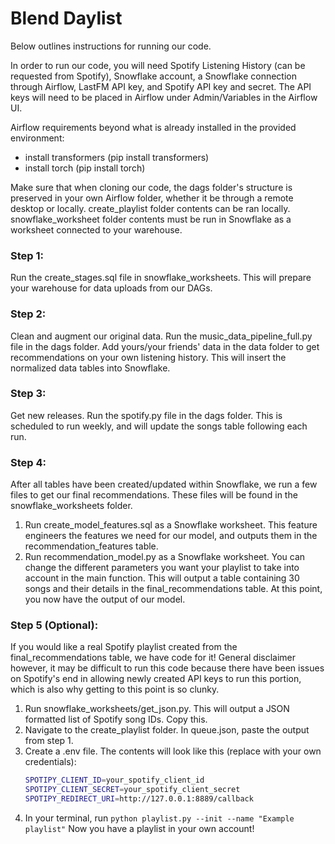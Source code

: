 # Blend Daylist

Below outlines instructions for running our code. 

In order to run our code, you will need Spotify Listening History (can be requested from Spotify), Snowflake account, a Snowflake connection through Airflow, LastFM API key, and Spotify API key and secret. The API keys will need to be placed in Airflow under Admin/Variables in the Airflow UI.

Airflow requirements beyond what is already installed in the provided environment:
* install transformers (pip install transformers)
* install torch (pip install torch)

Make sure that when cloning our code, the dags folder's structure is preserved in your own Airflow folder, whether it be through a remote desktop or locally. create_playlist folder contents can be ran locally. snowflake_worksheet folder contents must be run in Snowflake as a worksheet connected to your warehouse. 

### Step 1:
Run the create_stages.sql file in snowflake_worksheets. This will prepare your warehouse for data uploads from our DAGs. 

### Step 2:
Clean and augment our original data. Run the music_data_pipeline_full.py file in the dags folder. Add yours/your friends' data in the data folder to get recommendations on your own listening history. This will insert the normalized data tables into Snowflake. 

### Step 3: 
Get new releases. Run the spotify.py file in the dags folder. This is scheduled to run weekly, and will update the songs table following each run. 

### Step 4:
After all tables have been created/updated within Snowflake, we run a few files to get our final recommendations. These files will be found in the snowflake_worksheets folder. 
1. Run create_model_features.sql as a Snowflake worksheet. This feature engineers the features we need for our model, and outputs them in the recommendation_features table. 
2. Run recommendation_model.py as a Snowflake worksheet. You can change the different parameters you want your playlist to take into account in the main function. This will output a table containing 30 songs and their details in the final_recommendations table. At this point, you now have the output of our model.

### Step 5 (Optional):
If you would like a real Spotify playlist created from the final_recommendations table, we have code for it! General disclaimer however, it may be difficult to run this code because there have been issues on Spotify's end in allowing newly created API keys to run this portion, which is also why getting to this point is so clunky. 
1. Run snowflake_worksheets/get_json.py. This will output a JSON formatted list of Spotify song IDs. Copy this.
2. Navigate to the create_playlist folder. In queue.json, paste the output from step 1.
3. Create a .env file. The contents will look like this (replace with your own credentials):
   ```bash
   SPOTIPY_CLIENT_ID=your_spotify_client_id
   SPOTIPY_CLIENT_SECRET=your_spotify_client_secret
   SPOTIPY_REDIRECT_URI=http://127.0.0.1:8889/callback
   ```
5. In your terminal, run `python playlist.py --init --name "Example playlist"`
Now you have a playlist in your own account!
